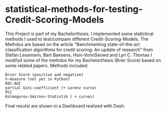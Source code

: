 # statistical-methods-for-testing-Credit-Scoring-Models


This Project is part of my Bachelorthesis. I implemented some statictical methods I used to test/compare different Credit-Scoring-Models. The Methdos are based on the article "Benchmarking state-of-the-art classification algorithms for credit scoring: An update of research" from Stefan Lessmann, Bart Baesens, Hsin-VonnSeowd and Lyn C. Thomas I modifyd some of the methdos for my Bachelorthesis (Brier Score) based on some related papers. Methods included:

    Brier Score (positive and negative)
    h-measure (not yet in Python)
    ROC-AUC
    partial Gini-coefficient (+ Lorenz curve)
    PCC
    Kolmogorov-Smirnov-Statistik ( + curves)

Final resulst are shown in a Dashboard realized with Dash.
